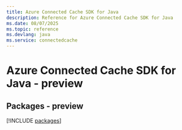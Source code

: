 ```yaml
---
title: Azure Connected Cache SDK for Java
description: Reference for Azure Connected Cache SDK for Java
ms.date: 08/07/2025
ms.topic: reference
ms.devlang: java
ms.service: connectedcache
---
```

# Azure Connected Cache SDK for Java - preview
## Packages - preview
[!INCLUDE [packages](connected-cache-index.md)]